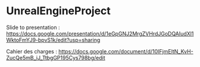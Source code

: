 # UnrealEngineProject

Slide to presentation : https://docs.google.com/presentation/d/1eGpGNJ2MrgZVHrdJGoDQAIudXl1WktoFmYJ9-bpvS1k/edit?usp=sharing

Cahier des charges : https://docs.google.com/document/d/10IFjmEltN_KvH-ZucQe5mB_iJ_TtbgGP195Cys798bg/edit